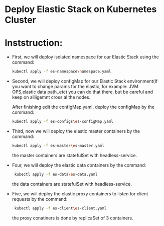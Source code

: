 # Deploy Elastic Stack on Kubernetes Cluster

# Inststruction:
* First, we will deploy isolated namespace for our Elastic     Stack using the command:
    ``` bash
    kubectl apply -f es-namespace\namespace.yaml
    ```

* Second, we wiil deploy configMap for our Elastic Stack       environment(If you want to change params for the elastic,    for example: JVM OPS,elastic data path..etc) you can do      that there, but be careful and keep on alliigemnt cross al   the nodes.

  After finishing edit the configMap.yaml, deploy the        configMap by the command:

    ``` bash
    kubectl apply -f es-configs\es-configMap.yaml
    ```

* Third, now we wiil deploy the elastic master containers by   the command:
    ``` bash
    kubectl apply -f es-master\es-master.yaml
    ```
  the master containers are statefulSet with headless-service.

* Four, we wiil deploy the elastic data containers by the      command:
   ``` bash
    kubectl apply -f es-data\es-data.yaml
    ```
  the data containers are statefulSet with headless-service.

* Five, we wiil deploy the elastic proxy containers to         listen for client requests by the command:
   ``` bash
    kubectl apply -f es-client\es-client.yaml
    ```
  the proxy conatiners is done by replicaSet of 3 containers.
